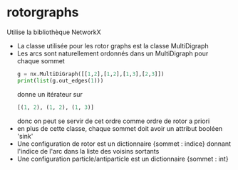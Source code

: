 # rotorgraphs

Utilise la bibliothèque NetworkX
* La classe utilisée pour les rotor graphs est la classe MultiDigraph
* Les arcs sont naturellement ordonnés dans un MultiDigraph pour chaque sommet
    ```py
    g = nx.MultiDiGraph([[1,2],[1,2],[1,3],[2,3]])
    print(list(g.out_edges(1)))
    ```
    donne un itérateur sur 
    ```py
    [(1, 2), (1, 2), (1, 3)]
    ```
    donc on peut se servir de cet ordre comme ordre de rotor a priori
* en plus de cette classe, chaque sommet doit avoir un attribut booléen 'sink'
* Une configuration de rotor est un dictionnaire {sommet : indice} donnant l'indice de l'arc dans la liste des voisins sortants
* Une configuration particle/antiparticle est un dictionnaire {sommet : int}


  


